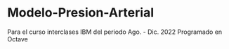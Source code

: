 # Modelo-Presion-Arterial
Para el curso interclases IBM del periodo Ago. - Dic. 2022
Programado en Octave
